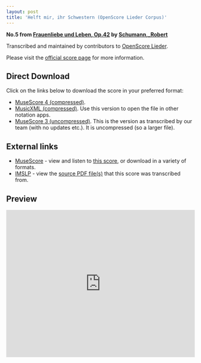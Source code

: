 ```yaml
---
layout: post
title: 'Helft mir, ihr Schwestern (OpenScore Lieder Corpus)'
---
```


__No.5 from [Frauenliebe und Leben, Op.42](https://fourscoreandmore.org/openscore/lieder/Schumann%2C_Robert/Frauenliebe_und_Leben%2C_Op.42/) by [Schumann,_Robert](https://fourscoreandmore.org/openscore/lieder/Schumann%2C_Robert)__

Transcribed and maintained by contributors to [OpenScore Lieder].

Please visit the [official score page] for more information.

[official score page]: https://musescore.com/openscore-lieder-corpus/scores/4978491
[OpenScore Lieder]: https://musescore.com/openscore-lieder-corpus

## Direct Download

Click on the links below to download the score in your preferred format:
- [MuseScore 4 (compressed)](https://fourscoreandmore.org/openscore/lieder/Schumann%2C_Robert/Frauenliebe_und_Leben%2C_Op.42/5_Helft_mir%2C_ihr_Schwestern.mscz).
- [MusicXML (compressed)](https://fourscoreandmore.org/openscore/lieder/Schumann%2C_Robert/Frauenliebe_und_Leben%2C_Op.42/5_Helft_mir%2C_ihr_Schwestern.mxl). Use this version to open the file in other notation apps.
- [MuseScore 3 (uncompressed)](https://raw.githubusercontent.com/OpenScore/Lieder/refs/heads/main/scores/Schumann%2C_Robert/Frauenliebe_und_Leben%2C_Op.42/5_Helft_mir%2C_ihr_Schwestern/lc4978491.mscx). This is the version as transcribed by our team (with no updates etc.). It is uncompressed (so a larger file).

## External links

- [MuseScore] - view and listen to [this score][MuseScore], or download in a variety of formats.
- [IMSLP] - view the [source PDF file(s)][IMSLP] that this score was transcribed from.

[MuseScore]: https://musescore.com/score/4978491
[IMSLP]: https://imslp.org/wiki/Special:ReverseLookup/51733

## Preview

<iframe width="100%" height="394" src="https://musescore.com/openscore-lieder-corpus/scores/4978491/embed" frameborder="0" allowfullscreen allow="autoplay; fullscreen"></iframe>
